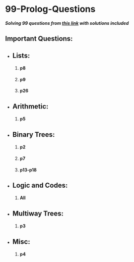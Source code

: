 # 99-Prolog-Questions

##### Solving 99 questions from [this link][link] with solutions included

[link]:https://sites.google.com/site/prologsite/prolog-problems

## Important Questions:

* ## Lists:
    1. #### p8
    2. #### p9
    3. #### p26

* ## Arithmetic:
    1. #### p5

* ## Binary Trees:

    1. #### p2
    2. #### p7
    3. #### p13-p18

* ## Logic and Codes:

    1. #### All

* ## Multiway Trees:

    1. #### p3
    

* ## Misc:

    1. #### p4

